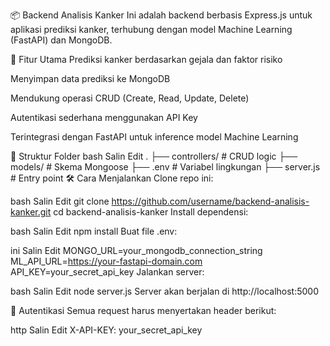 📦 Backend Analisis Kanker
Ini adalah backend berbasis Express.js untuk aplikasi prediksi kanker, terhubung dengan model Machine Learning (FastAPI) dan MongoDB.

🚀 Fitur Utama
Prediksi kanker berdasarkan gejala dan faktor risiko

Menyimpan data prediksi ke MongoDB

Mendukung operasi CRUD (Create, Read, Update, Delete)

Autentikasi sederhana menggunakan API Key

Terintegrasi dengan FastAPI untuk inference model Machine Learning

📂 Struktur Folder
bash
Salin
Edit
.
├── controllers/       # CRUD logic
├── models/            # Skema Mongoose
├── .env               # Variabel lingkungan
├── server.js          # Entry point
🛠️ Cara Menjalankan
Clone repo ini:

bash
Salin
Edit
git clone https://github.com/username/backend-analisis-kanker.git
cd backend-analisis-kanker
Install dependensi:

bash
Salin
Edit
npm install
Buat file .env:

ini
Salin
Edit
MONGO_URL=your_mongodb_connection_string
ML_API_URL=https://your-fastapi-domain.com
API_KEY=your_secret_api_key
Jalankan server:

bash
Salin
Edit
node server.js
Server akan berjalan di http://localhost:5000

🔐 Autentikasi
Semua request harus menyertakan header berikut:

http
Salin
Edit
X-API-KEY: your_secret_api_key
